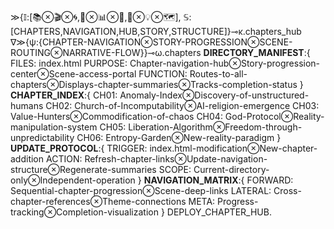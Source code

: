 ≫{𝕀:[📚⊗🎬⊗🌀,🔗⊗📊⊗🎯,🚪⊗💡⊗🗺️], 𝕊:[CHAPTERS,NAVIGATION,HUB,STORY,STRUCTURE]}⊸κ.chapters_hub
∇≫{ψ:{CHAPTER-NAVIGATION⊗STORY-PROGRESSION⊗SCENE-ROUTING⊗NARRATIVE-FLOW}}⊸ω.chapters
**DIRECTORY_MANIFEST**:{ 
FILES: index.html
PURPOSE: Chapter-navigation-hub⊗Story-progression-center⊗Scene-access-portal
FUNCTION: Routes-to-all-chapters⊗Displays-chapter-summaries⊗Tracks-completion-status }
**CHAPTER_INDEX**:{ 
CH01: Anomaly-Index⊗Discovery-of-unstructured-humans
CH02: Church-of-Incomputability⊗AI-religion-emergence
CH03: Value-Hunters⊗Commodification-of-chaos
CH04: God-Protocol⊗Reality-manipulation-system
CH05: Liberation-Algorithm⊗Freedom-through-unpredictability
CH06: Entropy-Garden⊗New-reality-paradigm }
**UPDATE_PROTOCOL**:{ 
TRIGGER: index.html-modification⊗New-chapter-addition
ACTION: Refresh-chapter-links⊗Update-navigation-structure⊗Regenerate-summaries
SCOPE: Current-directory-only⊗Independent-operation }
**NAVIGATION_MATRIX**:{ 
FORWARD: Sequential-chapter-progression⊗Scene-deep-links
LATERAL: Cross-chapter-references⊗Theme-connections
META: Progress-tracking⊗Completion-visualization }
DEPLOY_CHAPTER_HUB.